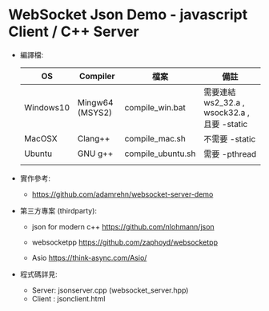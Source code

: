 # WebSocket Json Demo - javascript Client / C++ Server 



- 編譯檔:

  | OS        | Compiler        | 檔案              | 備註                                          |
  | --------- | --------------- | ----------------- | --------------------------------------------- |
  | Windows10 | Mingw64 (MSYS2) | compile_win.bat   | 需要連結 ws2_32.a , wsock32.a  , 且要 -static |
  | MacOSX    | Clang++         | compile_mac.sh    | 不需要 -static                                |
  | Ubuntu    | GNU g++         | compile_ubuntu.sh | 需要 -pthread                                 |
  |           |                 |                   |                                               |

- 實作參考:

  - https://github.com/adamrehn/websocket-server-demo

- 第三方專案 (thirdparty):

  - json for modern c++  https://github.com/nlohmann/json

  - websocketpp  https://github.com/zaphoyd/websocketpp 

  - Asio https://think-async.com/Asio/

- 程式碼詳見:
  - Server: jsonserver.cpp (websocket_server.hpp) 
  - Client :  jsonclient.html 



